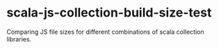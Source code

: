 # scala-js-collection-build-size-test
Comparing JS file sizes for different combinations of scala collection libraries.
